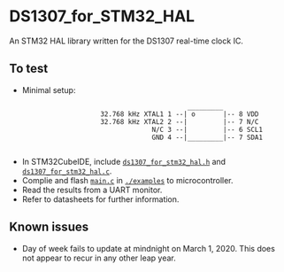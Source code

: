 # DS1307_for_STM32_HAL
An STM32 HAL library written for the DS1307 real-time clock IC.

## To test
* Minimal setup:
```
                                             _________
                       32.768 kHz XTAL1 1 --| o       |-- 8 VDD
                       32.768 kHz XTAL2 2 --|         |-- 7 N/C
                                    N/C 3 --|         |-- 6 SCL1
                                    GND 4 --|_________|-- 7 SDA1
 
 ```
* In STM32CubeIDE, include [`ds1307_for_stm32_hal.h`](./ds1307_for_stm32_hal.h) and [`ds1307_for_stm32_hal.c`](./ds1307_for_stm32_hal.c).
* Complie and flash [`main.c`](./examples/main.c) in [`./examples`](./examples) to microcontroller.
* Read the results from a UART monitor.
* Refer to datasheets for further information.

## Known issues
* Day of week fails to update at mindnight on March 1, 2020. This does not appear to recur in any other leap year.
